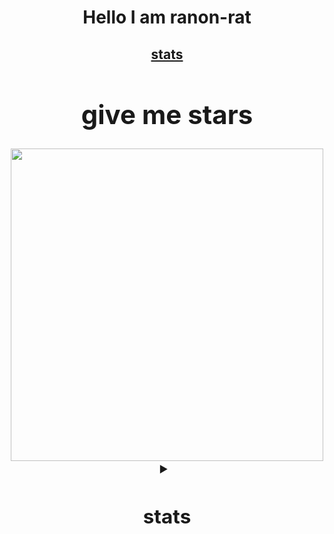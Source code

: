 <h1  align="center">Hello I am ranon-rat</h1>

<h2 align ="center"><a href="#stats"> stats </a>
<div align="center">

  
# give me  stars
<img src="https://user-images.githubusercontent.com/66473662/118324614-e184cb00-b4c7-11eb-8e9c-4812996e736c.png" width=500>
</div>

  <details> 
  <summary><h2 id ="stats" align="center"> stats</h2></summary>

<p>
  
<img height=150 src="https://github-readme-stats.vercel.app/api/top-langs/?username=ranon-rat&layout=compact&theme=tokyonight&hide=html">
<img height=150 src="https://github-readme-stats.vercel.app/api?username=ranon-rat&count_private=true&show_icons=true&theme=tokyonight">

</p>

<img src="https://komarev.com/ghpvc/?username=ranon-rat">
 </details> 
 

